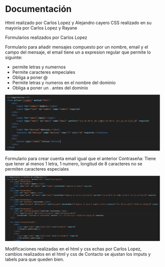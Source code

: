 # Documentación

Html realizado por Carlos Lopez y Alejandro cayero
CSS realizado en su mayoria por Carlos Lopez y Rayane

Formularios realizados por Carlos Lopez

Formulario para añadir mensajes compuesto por un nombre, email y el campo del mensaje, el email tiene un a expresion regular que permite lo siguinte:
- permite letras y numernos
- Permite caracteres empeciales 
- Obliga a poner @
- Permite letras y numeros en el nombre del dominio
- Obliga a poner un . antes del dominio


![alt text](image.png)

Formulario para crear cuenta email igual que el anterior
Contraseña: Tiene que tener al menos 1 letra, 1 numero, longitud de 8 caracteres no se permiten caracteres especiales

![alt text](image-1.png)

Modificaciones realizadas en el html y css echas por Carlos Lopez, cambios realizados en el html y css de Contacto se ajustan los imputs y labels para que queden bien.